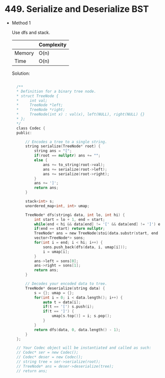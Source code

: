 # 449. Serialize and Deserialize BST

- Method 1

  Use dfs and stack.

  |        | Complexity |
  | ------ | ---------- |
  | Memory | O(n)       |
  | Time   | O(n)       |

  Solution:

  ```h

    /**
    * Definition for a binary tree node.
    * struct TreeNode {
    *     int val;
    *     TreeNode *left;
    *     TreeNode *right;
    *     TreeNode(int x) : val(x), left(NULL), right(NULL) {}
    * };
    */
    class Codec {
    public:

        // Encodes a tree to a single string.
        string serialize(TreeNode* root) {
            string ans = "[";
            if(root == nullptr) ans += "";
            else {
                ans += to_string(root->val);
                ans += serialize(root->left);
                ans += serialize(root->right);
            }
            ans += ']';
            return ans;
        }

        stack<int> s;
        unordered_map<int, int> umap;

        TreeNode* dfs(string& data, int lo, int hi) {
            int start = lo + 1, end = start;
            while(end < hi && data[end] != '[' && data[end] != ']') end++;
            if(end == start) return nullptr;
            TreeNode* ans = new TreeNode(stoi(data.substr(start, end - start)));
            vector<TreeNode*> sons;
            for(int i = end; i < hi; i++) {
                sons.push_back(dfs(data, i, umap[i]));
                i = umap[i];
            }
            ans->left = sons[0];
            ans->right = sons[1];
            return ans;
        }

        // Decodes your encoded data to tree.
        TreeNode* deserialize(string data) {
            s = {}; umap = {};
            for(int i = 0; i < data.length(); i++) {
                auto t = data[i];
                if(t == '[') s.push(i);
                if(t == ']') {
                    umap[s.top()] = i; s.pop();
                }
            }
            return dfs(data, 0, data.length() - 1);
        }
    };

    // Your Codec object will be instantiated and called as such:
    // Codec* ser = new Codec();
    // Codec* deser = new Codec();
    // string tree = ser->serialize(root);
    // TreeNode* ans = deser->deserialize(tree);
    // return ans;

  ```

<!-- - Method 2

    This is another method.

    | |   Complexity  |
    | ----------- | ----------- |
    |  Memory     | O(n) |
    |      Time       |  O(n) |


    Solution:

    ``` h



    ```

- Additional Knowledge:

    Here are some additional knowledge.



<br> -->
